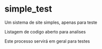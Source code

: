 # simple_test
Um sistema de site simples, apenas para teste

Listagem de codigo aberto para analises

Este processo servirá em geral para testes
